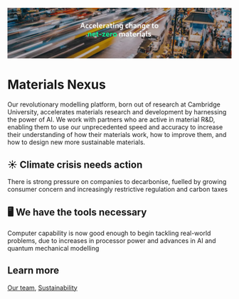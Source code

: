 [![Materials Nexus Banner](./assets/banner.png)](https://www.materialsnexus.com)

# Materials Nexus

Our revolutionary modelling platform, born out of research at Cambridge University, accelerates materials research and development by harnessing the power of AI. 
We work with partners who are active in material R&D, enabling them to use our unprecedented speed and accuracy to increase their understanding of how their materials work, how to improve them, and how to design new more sustainable materials.

## ☀️ Climate crisis needs action

There is strong pressure on companies to decarbonise, fuelled by growing consumer concern and increasingly restrictive regulation and carbon taxes

## 🖥️ We have the tools necessary

Computer capability is now good enough to begin tackling real-world problems, due to increases in processor power and advances in AI and quantum mechanical modelling

## Learn more

[Our team](https://www.materialsnexus.com/team), [Sustainability](https://www.materialsnexus.com/sustainability)
